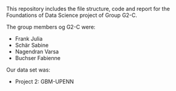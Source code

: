 This repository includes the file structure, code and report for the Foundations of Data Science project of Group G2-C.

The group members og G2-C were:
- Frank Julia
- Schär Sabine
- Nagendran Varsa
- Buchser Fabienne

Our data set was:
- Project 2: GBM-UPENN

